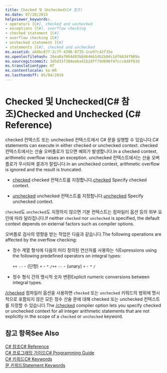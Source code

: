 ```yaml
---
title: Checked 및 Unchecked(C# 참조)
ms.date: 07/20/2015
helpviewer_keywords:
- operators [C#], checked and unchecked
- exceptions [C#], overflow checking
- checked statement [C#]
- overflow checking [C#]
- unchecked statement [C#]
- statements [C#], checked and unchecked
ms.assetid: a84bc877-2c7f-4396-8735-1ce97c42f35e
ms.openlocfilehash: 26ea8a7864d93b8d64661db2b0dc1df6634f989a
ms.sourcegitcommit: 3d5d33f384eeba41b2dff79d096f47ccc8d8f03d
ms.translationtype: HT
ms.contentlocale: ko-KR
ms.lasthandoff: 05/04/2018
---
```

# <a name="checked-and-unchecked-c-reference"></a><span data-ttu-id="8e29f-102">Checked 및 Unchecked(C# 참조)</span><span class="sxs-lookup"><span data-stu-id="8e29f-102">Checked and Unchecked (C# Reference)</span></span>
<span data-ttu-id="8e29f-103">checked 컨텍스트 또는 unchecked 컨텍스트에서 C# 문을 실행할 수 있습니다.</span><span class="sxs-lookup"><span data-stu-id="8e29f-103">C# statements can execute in either checked or unchecked context.</span></span> <span data-ttu-id="8e29f-104">checked 컨텍스트에서는 산술 오버플로가 있으면 예외가 발생합니다.</span><span class="sxs-lookup"><span data-stu-id="8e29f-104">In a checked context, arithmetic overflow raises an exception.</span></span> <span data-ttu-id="8e29f-105">unchecked 컨텍스트에서는 산술 오버플로가 무시되며 결과가 잘립니다.</span><span class="sxs-lookup"><span data-stu-id="8e29f-105">In an unchecked context, arithmetic overflow is ignored and the result is truncated.</span></span>  
  
-   <span data-ttu-id="8e29f-106">[checked](../../../csharp/language-reference/keywords/checked.md) checked 컨텍스트를 지정합니다.</span><span class="sxs-lookup"><span data-stu-id="8e29f-106">[checked](../../../csharp/language-reference/keywords/checked.md) Specify checked context.</span></span>  
  
-   <span data-ttu-id="8e29f-107">[unchecked](../../../csharp/language-reference/keywords/unchecked.md) unchecked 컨텍스트를 지정합니다.</span><span class="sxs-lookup"><span data-stu-id="8e29f-107">[unchecked](../../../csharp/language-reference/keywords/unchecked.md) Specify unchecked context.</span></span>  
  
 <span data-ttu-id="8e29f-108">`checked`도 `unchecked`도 지정하지 않으면 기본 컨텍스트는 컴파일러 옵션 등의 외부 요인에 따라 달라집니다.</span><span class="sxs-lookup"><span data-stu-id="8e29f-108">If neither `checked` nor `unchecked` is specified, the default context depends on external factors such as compiler options.</span></span>  
  
 <span data-ttu-id="8e29f-109">오버플로 검사의 영향을 받는 작업은 다음과 같습니다.</span><span class="sxs-lookup"><span data-stu-id="8e29f-109">The following operations are affected by the overflow checking:</span></span>  
  
-   <span data-ttu-id="8e29f-110">정수 계열 형식에 다음의 미리 정의된 연산자를 사용하는 식</span><span class="sxs-lookup"><span data-stu-id="8e29f-110">Expressions using the following predefined operators on integral types:</span></span>  
  
     <span data-ttu-id="8e29f-111">`++` `--` - (단항)   `+` -   `*` `/`</span><span class="sxs-lookup"><span data-stu-id="8e29f-111">`++` `--` - (unary)   `+` -   `*` `/`</span></span>  
  
-   <span data-ttu-id="8e29f-112">정수 형식 간의 명시적 숫자 변환</span><span class="sxs-lookup"><span data-stu-id="8e29f-112">Explicit numeric conversions between integral types.</span></span>  
  
 <span data-ttu-id="8e29f-113">[/checked](../../../csharp/language-reference/compiler-options/checked-compiler-option.md) 컴파일러 옵션을 사용하면 `checked` 또는 `unchecked` 키워드의 범위에 명시적으로 포함되지 않은 모든 정수 산술 문에 대해 checked 또는 unchecked 컨텍스트를 지정할 수 있습니다.</span><span class="sxs-lookup"><span data-stu-id="8e29f-113">The [/checked](../../../csharp/language-reference/compiler-options/checked-compiler-option.md) compiler option lets you specify checked or unchecked context for all integer arithmetic statements that are not explicitly in the scope of a `checked` or `unchecked` keyword.</span></span>  
  
## <a name="see-also"></a><span data-ttu-id="8e29f-114">참고 항목</span><span class="sxs-lookup"><span data-stu-id="8e29f-114">See Also</span></span>  
 [<span data-ttu-id="8e29f-115">C# 참조</span><span class="sxs-lookup"><span data-stu-id="8e29f-115">C# Reference</span></span>](../../../csharp/language-reference/index.md)  
 [<span data-ttu-id="8e29f-116">C# 프로그래밍 가이드</span><span class="sxs-lookup"><span data-stu-id="8e29f-116">C# Programming Guide</span></span>](../../../csharp/programming-guide/index.md)  
 [<span data-ttu-id="8e29f-117">C# 키워드</span><span class="sxs-lookup"><span data-stu-id="8e29f-117">C# Keywords</span></span>](../../../csharp/language-reference/keywords/index.md)  
 [<span data-ttu-id="8e29f-118">문 키워드</span><span class="sxs-lookup"><span data-stu-id="8e29f-118">Statement Keywords</span></span>](../../../csharp/language-reference/keywords/statement-keywords.md)
